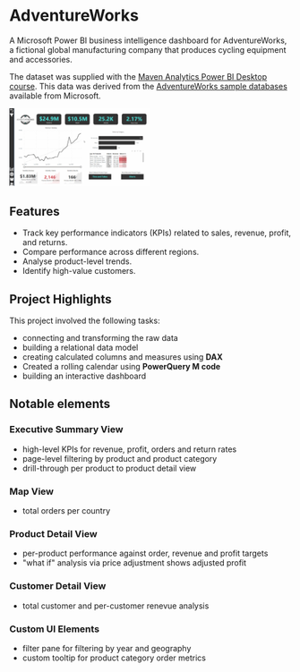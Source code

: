 # AdventureWorks

A Microsoft Power BI business intelligence dashboard for AdventureWorks, a fictional global manufacturing company that produces cycling equipment and accessories.

The dataset was supplied with the [Maven Analytics Power BI Desktop course](https://mavenanalytics.io/course/microsoft-power-bi-desktop). This data was derived from the [AdventureWorks sample databases](https://learn.microsoft.com/en-us/sql/samples/adventureworks-install-configure) available from Microsoft.

<img alt="AdventureWorks Executive Dashboard" src="images/screenshots/exec_dashboard.gif" width=50% height=50%>

## Features

- Track key performance indicators (KPIs) related to sales, revenue, profit, and returns.
- Compare performance across different regions.
- Analyse product-level trends.
- Identify high-value customers.

## Project Highlights

This project involved the following tasks:

- connecting and transforming the raw data 
- building a relational data model
- creating calculated columns and measures using **DAX**
- Created a rolling calendar using **PowerQuery M code**
- building an interactive dashboard

## Notable elements

### Executive Summary View

- high-level KPIs for revenue, profit, orders and return rates
- page-level filtering by product and product category
- drill-through per product to product detail view

### Map View

- total orders per country

### Product Detail View

- per-product performance against order, revenue and profit targets
- "what if" analysis via price adjustment shows adjusted profit

### Customer Detail View

- total customer and per-customer renevue analysis

### Custom UI Elements

- filter pane for filtering by year and geography
- custom tooltip for product category order metrics
